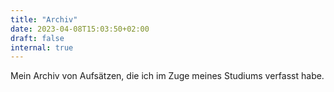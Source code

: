 ```yaml
---
title: "Archiv"
date: 2023-04-08T15:03:50+02:00
draft: false
internal: true
---
```


Mein Archiv von Aufsätzen, die ich im Zuge meines Studiums verfasst habe.